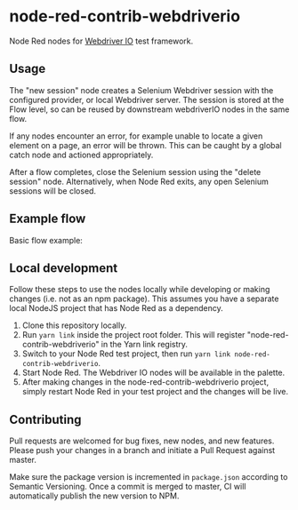 # node-red-contrib-webdriverio
Node Red nodes for [Webdriver IO](https://webdriver.io) test framework.

## Usage
The "new session" node creates a Selenium Webdriver session with the configured provider, or local Webdriver server. The session is stored at the Flow level, so can be reused by downstream webdriverIO nodes in the same flow.

If any nodes encounter an error, for example unable to locate a given element on a page, an error will be thrown. This can be caught by a global catch node and actioned appropriately.

After a flow completes, close the Selenium session using the "delete session" node. Alternatively, when Node Red exits, any open Selenium sessions will be closed.

## Example flow
Basic flow example:


## Local development
Follow these steps to use the nodes locally while developing or making changes (i.e. not as an npm package). This assumes you have a separate local NodeJS project that has Node Red as a dependency.

1. Clone this repository locally.
2. Run `yarn link` inside the project root folder. This will register "node-red-contrib-webdriverio" in the Yarn link registry.
3. Switch to your Node Red test project, then run `yarn link node-red-contrib-webdriverio`.
4. Start Node Red. The Webdriver IO nodes will be available in the palette.
5. After making changes in the node-red-contrib-webdriverio project, simply restart Node Red in your test project and the changes will be live.

## Contributing
Pull requests are welcomed for bug fixes, new nodes, and new features. Please push your changes in a branch and initiate a Pull Request against master. 

Make sure the package version is incremented in `package.json` according to Semantic Versioning. Once a commit is merged to master, CI will automatically publish the new version to NPM.